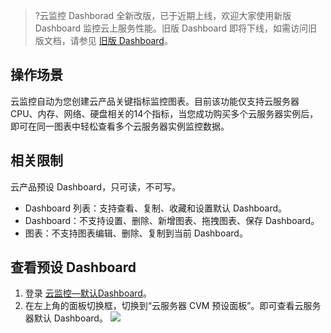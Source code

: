 > ?云监控 Dashborad 全新改版，已于近期上线，欢迎大家使用新版 Dashboard 监控云上服务性能。旧版 Dashboard 即将下线，如需访问旧版文档，请参见 [旧版 Dashboard](https://cloud.tencent.com/document/product/248/13118)。

## 操作场景

云监控自动为您创建云产品关键指标监控图表。目前该功能仅支持云服务器 CPU、内存、网络、硬盘相关的14个指标，当您成功购买多个云服务器实例后，即可在同一图表中轻松查看多个云服务器实例监控数据。

## 相关限制

云产品预设 Dashboard，只可读，不可写。
- Dashboard 列表：支持查看、复制、收藏和设置默认 Dashboard。
- Dashboard：不支持设置、删除、新增图表、拖拽图表、保存 Dashboard。
- 图表：不支持图表编辑、删除、复制到当前 Dashboard。

## 查看预设 Dashboard

1. 登录 [云监控—默认Dashboard](https://console.cloud.tencent.com/monitor/dashboard2/default)。
2. 在左上角的面板切换框，切换到“云服务器 CVM 预设面板”。即可查看云服务器默认 Dashboard。
![](https://main.qcloudimg.com/raw/af3db3af5eb210522e5dd071747230e3.png)
